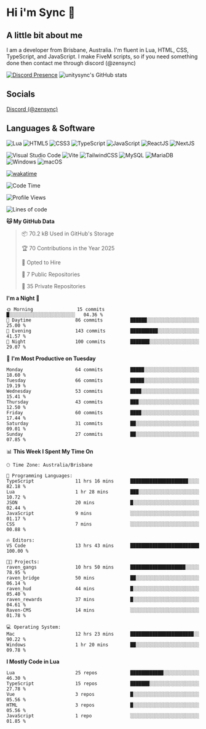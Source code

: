 # Hi i'm Sync 👋

## A little bit about me
I am a developer from Brisbane, Australia. I'm fluent in Lua, HTML, CSS, TypeScript, and JavaScript. I make FiveM scripts, so if you need something done then contact me through discord (@zensync)

[![Discord Presence](https://lanyard.cnrad.dev/api/265742868587479050)](https://discord.com/users/265742868587479050)
![unitysync's GitHub stats](https://github-readme-stats.vercel.app/api?username=unitysync&show_icons=true&theme=ambient_gradient)

## Socials
<p><a href="https://discord.com/users/265742868587479050">Discord (@zensync)</a></p>

## Languages & Software
![Lua](https://img.shields.io/badge/lua-%232C2D72.svg?style=for-the-badge&logo=lua&logoColor=white) ![HTML5](https://img.shields.io/badge/html5-%23E34F26.svg?style=for-the-badge&logo=html5&logoColor=white) ![CSS3](https://img.shields.io/badge/css3-%231572B6.svg?style=for-the-badge&logo=css3&logoColor=white) ![TypeScript](https://img.shields.io/badge/TypeScript-3178C6?logo=typescript&logoColor=fff&style=for-the-badge) ![JavaScript](https://img.shields.io/badge/javascript-%23323330.svg?style=for-the-badge&logo=javascript&logoColor=%23F7DF1E) ![ReactJS](https://shields.io/badge/react-black?logo=react&style=for-the-badge) ![NextJS](https://img.shields.io/badge/next.js-000000?style=for-the-badge&logo=nextdotjs&logoColor=white)

![Visual Studio Code](https://custom-icon-badges.demolab.com/badge/Visual%20Studio%20Code-0078d7.svg?logo=vsc&logoColor=white&style=for-the-badge) ![Vite](https://img.shields.io/badge/Vite-646CFF?style=for-the-badge&logo=Vite&logoColor=white) ![TailwindCSS](https://img.shields.io/badge/tailwindcss-%2338B2AC.svg?style=for-the-badge&logo=tailwind-css&logoColor=white) ![MySQL](https://img.shields.io/badge/MySQL-4479A1?style=for-the-badge&logo=mysql&logoColor=white) ![MariaDB](https://img.shields.io/badge/MariaDB-003545?style=for-the-badge&logo=mariadb&logoColor=white) ![Windows](https://custom-icon-badges.demolab.com/badge/Windows-0078D6?logo=windows11&logoColor=white&style=for-the-badge) ![macOS](https://img.shields.io/badge/macOS-000000?logo=apple&logoColor=F0F0F0&style=for-the-badge)

[![wakatime](https://wakatime.com/badge/user/018c590e-972a-4f9d-bbc0-f77a1b8e8227.svg?style=for-the-badge)](https://wakatime.com/@unitysync)

<!--START_SECTION:waka-->
![Code Time](http://img.shields.io/badge/Code%20Time-348%20hrs%2058%20mins-blue)

![Profile Views](http://img.shields.io/badge/Profile%20Views-88-blue)

![Lines of code](https://img.shields.io/badge/From%20Hello%20World%20I%27ve%20Written-373.1%20thousand%20lines%20of%20code-blue)

**🐱 My GitHub Data** 

> 📦 70.2 kB Used in GitHub's Storage 
 > 
> 🏆 70 Contributions in the Year 2025
 > 
> 💼 Opted to Hire
 > 
> 📜 7 Public Repositories 
 > 
> 🔑 35 Private Repositories 
 > 
**I'm a Night 🦉** 

```text
🌞 Morning                15 commits          █░░░░░░░░░░░░░░░░░░░░░░░░   04.36 % 
🌆 Daytime                86 commits          ██████░░░░░░░░░░░░░░░░░░░   25.00 % 
🌃 Evening                143 commits         ██████████░░░░░░░░░░░░░░░   41.57 % 
🌙 Night                  100 commits         ███████░░░░░░░░░░░░░░░░░░   29.07 % 
```
📅 **I'm Most Productive on Tuesday** 

```text
Monday                   64 commits          █████░░░░░░░░░░░░░░░░░░░░   18.60 % 
Tuesday                  66 commits          █████░░░░░░░░░░░░░░░░░░░░   19.19 % 
Wednesday                53 commits          ████░░░░░░░░░░░░░░░░░░░░░   15.41 % 
Thursday                 43 commits          ███░░░░░░░░░░░░░░░░░░░░░░   12.50 % 
Friday                   60 commits          ████░░░░░░░░░░░░░░░░░░░░░   17.44 % 
Saturday                 31 commits          ██░░░░░░░░░░░░░░░░░░░░░░░   09.01 % 
Sunday                   27 commits          ██░░░░░░░░░░░░░░░░░░░░░░░   07.85 % 
```


📊 **This Week I Spent My Time On** 

```text
🕑︎ Time Zone: Australia/Brisbane

💬 Programming Languages: 
TypeScript               11 hrs 16 mins      █████████████████████░░░░   82.18 % 
Lua                      1 hr 28 mins        ███░░░░░░░░░░░░░░░░░░░░░░   10.72 % 
JSON                     20 mins             █░░░░░░░░░░░░░░░░░░░░░░░░   02.44 % 
JavaScript               9 mins              ░░░░░░░░░░░░░░░░░░░░░░░░░   01.17 % 
CSS                      7 mins              ░░░░░░░░░░░░░░░░░░░░░░░░░   00.88 % 

🔥 Editors: 
VS Code                  13 hrs 43 mins      █████████████████████████   100.00 % 

🐱‍💻 Projects: 
raven_gangs              10 hrs 50 mins      ████████████████████░░░░░   78.95 % 
raven_bridge             50 mins             ██░░░░░░░░░░░░░░░░░░░░░░░   06.14 % 
raven_hud                44 mins             █░░░░░░░░░░░░░░░░░░░░░░░░   05.40 % 
raven_rewards            37 mins             █░░░░░░░░░░░░░░░░░░░░░░░░   04.61 % 
Raven-CMS                14 mins             ░░░░░░░░░░░░░░░░░░░░░░░░░   01.78 % 

💻 Operating System: 
Mac                      12 hrs 23 mins      ███████████████████████░░   90.22 % 
Windows                  1 hr 20 mins        ██░░░░░░░░░░░░░░░░░░░░░░░   09.78 % 
```

**I Mostly Code in Lua** 

```text
Lua                      25 repos            ████████████░░░░░░░░░░░░░   46.30 % 
TypeScript               15 repos            ███████░░░░░░░░░░░░░░░░░░   27.78 % 
Vue                      3 repos             █░░░░░░░░░░░░░░░░░░░░░░░░   05.56 % 
HTML                     3 repos             █░░░░░░░░░░░░░░░░░░░░░░░░   05.56 % 
JavaScript               1 repo              ░░░░░░░░░░░░░░░░░░░░░░░░░   01.85 % 
```




<!--END_SECTION:waka-->
